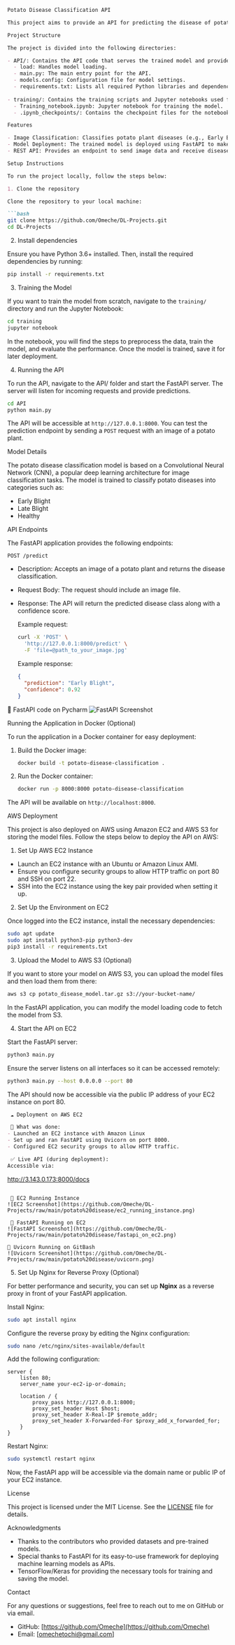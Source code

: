 ```markdown
Potato Disease Classification API

This project aims to provide an API for predicting the disease of potato plants using machine learning models. The API utilizes a trained Convolutional Neural Network (CNN) to classify potato diseases from images, helping farmers to detect and manage diseases in potato crops. The application serves the model for real-time predictions.

Project Structure

The project is divided into the following directories:

- API/: Contains the API code that serves the trained model and provides endpoints for prediction.
  - load: Handles model loading.
  - main.py: The main entry point for the API.
  - models.config: Configuration file for model settings.
  - requirements.txt: Lists all required Python libraries and dependencies.
  
- training/: Contains the training scripts and Jupyter notebooks used for training the model.
  - Training_notebook.ipynb: Jupyter notebook for training the model.
  - .ipynb_checkpoints/: Contains the checkpoint files for the notebook during training.

Features

- Image Classification: Classifies potato plant diseases (e.g., Early Blight, Late Blight, Healthy).
- Model Deployment: The trained model is deployed using FastAPI to make real-time predictions.
- REST API: Provides an endpoint to send image data and receive disease classification results.

Setup Instructions

To run the project locally, follow the steps below:

1. Clone the repository

Clone the repository to your local machine:

```bash
git clone https://github.com/Omeche/DL-Projects.git
cd DL-Projects
```

2. Install dependencies

Ensure you have Python 3.6+ installed. Then, install the required dependencies by running:

```bash
pip install -r requirements.txt
```

3. Training the Model

If you want to train the model from scratch, navigate to the `training/` directory and run the Jupyter Notebook:

```bash
cd training
jupyter notebook
```

In the notebook, you will find the steps to preprocess the data, train the model, and evaluate the performance. Once the model is trained, save it for later deployment.

4. Running the API

To run the API, navigate to the API/ folder and start the FastAPI server. The server will listen for incoming requests and provide predictions.

```bash
cd API
python main.py
```

The API will be accessible at `http://127.0.0.1:8000`. You can test the prediction endpoint by sending a `POST` request with an image of a potato plant.

Model Details

The potato disease classification model is based on a Convolutional Neural Network (CNN), a popular deep learning architecture for image classification tasks. The model is trained to classify potato diseases into categories such as:

- Early Blight
- Late Blight
- Healthy

API Endpoints

The FastAPI application provides the following endpoints:

 `POST /predict`
- Description: Accepts an image of a potato plant and returns the disease classification.
- Request Body: The request should include an image file.
- Response: The API will return the predicted disease class along with a confidence score.
  
  Example request:
  ```bash
  curl -X 'POST' \
    'http://127.0.0.1:8000/predict' \
    -F 'file=@path_to_your_image.jpg'
  ```

  Example response:
  ```json
  {
    "prediction": "Early Blight",
    "confidence": 0.92
  }
  ```
🔹 FastAPI code on Pycharm
![FastAPI Screenshot](https://github.com/Omeche/DL-Projects/raw/main/potato%20disease/fastapi.png)

Running the Application in Docker (Optional)

To run the application in a Docker container for easy deployment:

1. Build the Docker image:
   ```bash
   docker build -t potato-disease-classification .
   ```

2. Run the Docker container:
   ```bash
   docker run -p 8000:8000 potato-disease-classification
   ```

The API will be available on `http://localhost:8000`.

AWS Deployment

This project is also deployed on AWS using Amazon EC2 and AWS S3 for storing the model files. Follow the steps below to deploy the API on AWS:

1. Set Up AWS EC2 Instance

- Launch an EC2 instance with an Ubuntu or Amazon Linux AMI.
- Ensure you configure security groups to allow HTTP traffic on port 80 and SSH on port 22.
- SSH into the EC2 instance using the key pair provided when setting it up.

2. Set Up the Environment on EC2

Once logged into the EC2 instance, install the necessary dependencies:

```bash
sudo apt update
sudo apt install python3-pip python3-dev
pip3 install -r requirements.txt
```

3. Upload the Model to AWS S3 (Optional)

If you want to store your model on AWS S3, you can upload the model files and then load them from there:

```bash
aws s3 cp potato_disease_model.tar.gz s3://your-bucket-name/
```

In the FastAPI application, you can modify the model loading code to fetch the model from S3.

4. Start the API on EC2

Start the FastAPI server:

```bash
python3 main.py
```

Ensure the server listens on all interfaces so it can be accessed remotely:

```bash
python3 main.py --host 0.0.0.0 --port 80
```

The API should now be accessible via the public IP address of your EC2 instance on port 80.

```markdown
 ☁️ Deployment on AWS EC2

 📍 What was done:
- Launched an EC2 instance with Amazon Linux
- Set up and ran FastAPI using Uvicorn on port 8000.
- Configured EC2 security groups to allow HTTP traffic.

 ✅ Live API (during deployment):
Accessible via:
```
http://3.143.0.173:8000/docs
```

 🔹 EC2 Running Instance
![EC2 Screenshot](https://github.com/Omeche/DL-Projects/raw/main/potato%20disease/ec2_running_instance.png)

 🔹 FastAPI Running on EC2
![FastAPI Screenshot](https://github.com/Omeche/DL-Projects/raw/main/potato%20disease/fastapi_on_ec2.png)

🔹 Uvicorn Running on GitBash
![Uvicorn Screenshot](https://github.com/Omeche/DL-Projects/raw/main/potato%20disease/uvicorn.png)

```

5. Set Up Nginx for Reverse Proxy (Optional)

For better performance and security, you can set up **Nginx** as a reverse proxy in front of your FastAPI application.

Install Nginx:

```bash
sudo apt install nginx
```

Configure the reverse proxy by editing the Nginx configuration:

```bash
sudo nano /etc/nginx/sites-available/default
```

Add the following configuration:

```
server {
    listen 80;
    server_name your-ec2-ip-or-domain;

    location / {
        proxy_pass http://127.0.0.1:8000;
        proxy_set_header Host $host;
        proxy_set_header X-Real-IP $remote_addr;
        proxy_set_header X-Forwarded-For $proxy_add_x_forwarded_for;
    }
}
```

Restart Nginx:

```bash
sudo systemctl restart nginx
```

Now, the FastAPI app will be accessible via the domain name or public IP of your EC2 instance.

License

This project is licensed under the MIT License. See the [LICENSE](LICENSE) file for details.

Acknowledgments

- Thanks to the contributors who provided datasets and pre-trained models.
- Special thanks to FastAPI for its easy-to-use framework for deploying machine learning models as APIs.
- TensorFlow/Keras for providing the necessary tools for training and saving the model.

Contact

For any questions or suggestions, feel free to reach out to me on GitHub or via email.

- GitHub: [https://github.com/Omeche](https://github.com/Omeche)
- Email: [omechetochi@gmail.com]
```

